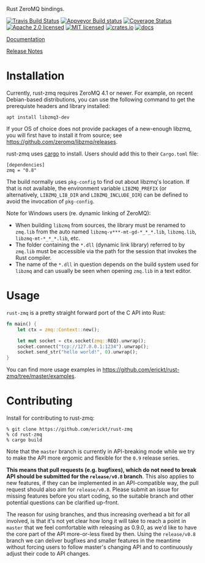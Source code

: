 Rust ZeroMQ bindings.

[![Travis Build Status](https://travis-ci.org/erickt/rust-zmq.png?branch=master)](https://travis-ci.org/erickt/rust-zmq)
[![Appveyor Build status](https://ci.appveyor.com/api/projects/status/xhytsx4jwyb9qk7m?svg=true)](https://ci.appveyor.com/project/erickt/rust-zmq)
[![Coverage Status](https://coveralls.io/repos/erickt/erickt-zmq/badge.svg?branch=master)](https://coveralls.io/r/erickt/erickt-zmq?branch=master)
[![Apache 2.0 licensed](https://img.shields.io/badge/license-Apache2.0-blue.svg)](./LICENSE-APACHE)
[![MIT licensed](https://img.shields.io/badge/license-MIT-blue.svg)](./LICENSE-MIT)
[![crates.io](http://meritbadge.herokuapp.com/zmq)](https://crates.io/crates/zmq)
[![docs](https://docs.rs/zmq/badge.svg)](https://docs.rs/zmq)

[Documentation](https://docs.rs/crate/zmq/)

[Release Notes](https://github.com/erickt/rust-zmq/tree/master/NEWS.md)

# Installation

Currently, rust-zmq requires ZeroMQ 4.1 or newer. For example, on
recent Debian-based distributions, you can use the following command
to get the prerequiste headers and library installed:

    apt install libzmq3-dev

If your OS of choice does not provide packages of a new-enough libzmq,
you will first have to install it from source; see
<https://github.com/zeromq/libzmq/releases>.


rust-zmq uses [cargo](https://crates.io) to install. Users should add this to
their `Cargo.toml` file:

    [dependencies]
    zmq = "0.8"

The build normally uses `pkg-config` to find out about libzmq's
location. If that is not available, the environment variable
`LIBZMQ_PREFIX` (or alternatively, `LIBZMQ_LIB_DIR` and
`LIBZMQ_INCLUDE_DIR`) can be defined to avoid the invocation of
`pkg-config`.

Note for Windows users (re. dynamic linking of ZeroMQ):

- When building `libzmq` from sources, the library must be renamed 
  to `zmq.lib` from the auto named `libzmq-v***-mt-gd-*_*_*.lib`, 
  `libzmq.lib`, `libzmq-mt-*_*_*.lib`, etc. 
- The folder containing the `*.dll` (dynamic link library) 
  referred to by `zmq.lib` must be accessible via the path for 
  the session that invokes the Rust compiler. 
- The name of the `*.dll` in question depends on the build system 
  used for `libzmq` and can usually be seen when opening `zmq.lib` 
  in a text editor.


# Usage

`rust-zmq` is a pretty straight forward port of the C API into Rust:

```rust
fn main() {
    let ctx = zmq::Context::new();

    let mut socket = ctx.socket(zmq::REQ).unwrap();
    socket.connect("tcp://127.0.0.1:1234").unwrap();
    socket.send_str("hello world!", 0).unwrap();
}
```

You can find more usage examples in
https://github.com/erickt/rust-zmq/tree/master/examples.

# Contributing

Install for contributing to rust-zmq:

    % git clone https://github.com/erickt/rust-zmq
    % cd rust-zmq
    % cargo build

Note that the `master` branch is currently in API-breaking mode while
we try to make the API more ergomic and flexible for the `0.9` release
series.

__This means that pull requests (e.g. bugfixes), which do not need to
break API should be submitted for the `release/v0.8` branch__. This
also applies to new features, if they can be implemented in an
API-compatible way, the pull request should also aim for
`release/v0.8`. Please submit an issue for missing features before you
start coding, so the suitable branch and other potential questions can
be clarified up-front.

The reason for using branches, and thus increasing overhead a bit for
all involved, is that it's not yet clear how long it will take to
reach a point in `master` that we feel comfortable with releasing as
0.9.0, as we'd like to have the core part of the API more-or-less
fixed by then. Using the `release/v0.8` branch we can deliver bugfixes
and smaller features in the meantime without forcing users to follow
master's changing API and to continuously adjust their code to API
changes.
